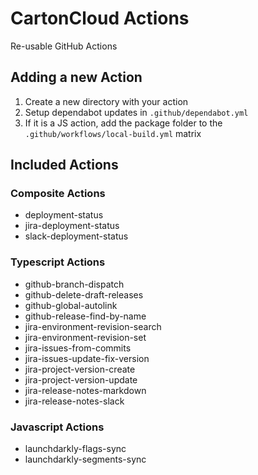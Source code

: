 # CartonCloud Actions

Re-usable GitHub Actions

## Adding a new Action

1. Create a new directory with your action
2. Setup dependabot updates in `.github/dependabot.yml`
3. If it is a JS action, add the package folder to the `.github/workflows/local-build.yml` matrix

## Included Actions

### Composite Actions

- deployment-status
- jira-deployment-status
- slack-deployment-status

### Typescript Actions

- github-branch-dispatch
- github-delete-draft-releases
- github-global-autolink
- github-release-find-by-name
- jira-environment-revision-search
- jira-environment-revision-set
- jira-issues-from-commits
- jira-issues-update-fix-version
- jira-project-version-create
- jira-project-version-update
- jira-release-notes-markdown
- jira-release-notes-slack

### Javascript Actions

- launchdarkly-flags-sync
- launchdarkly-segments-sync
